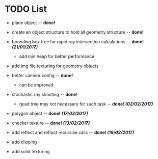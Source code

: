 # TODO List

* plane object -- **done!**


* create an object structure to hold all geometry structure -- **done!**


* bounding box tree for rapid ray intersection calculations -- **done! *(21/01/2017)***

  * add min heap for better performance


* add img file texturing for geometry objects


* better camera config -- **done!**

  * can be improved


* stochastic ray shooting -- **done!**

  * quad tree may not necessary for such task -- **done! *(02/02/2017)***


* polygon object -- **done! *(17/02/2017)***


* checker texture -- **done! *(13/02/2017)***


* add reflect and refract recursive calls -- **done! *(16/02/2017)***


* add clipping


* add solid texturing
